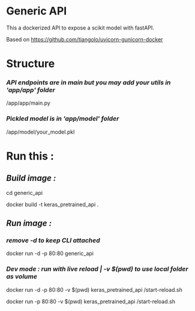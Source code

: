 # Generic API

This a dockerized API to expose a scikit model with fastAPI.

Based on https://github.com/tiangolo/uvicorn-gunicorn-docker

# Structure 

### *API endpoints are in main but you may add your utils in 'app/app' folder*

/app/app/main.py 

### *Pickled model is in 'app/model' folder*

/app/model/your_model.pkl

# Run this :

## *Build image :*

cd generic_api

docker build -t keras_pretrained_api .

## *Run image :*

### *remove -d to keep CLI attached*

docker run -d -p 80:80 generic_api

### *Dev mode : run with live reload | -v $(pwd) to use local folder as volume*

docker run -d -p 80:80 -v $(pwd) keras_pretrained_api /start-reload.sh

docker run -p 80:80 -v $(pwd) keras_pretrained_api /start-reload.sh
